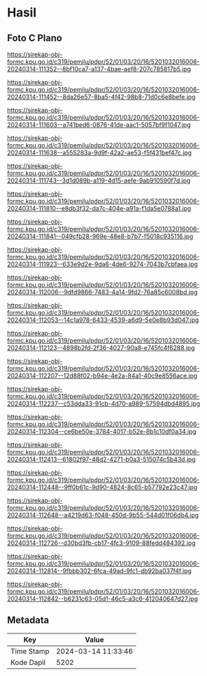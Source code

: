 # Hasil

## Foto C Plano

https://sirekap-obj-formc.kpu.go.id/c319/pemilu/pdpr/52/01/03/20/16/5201032016006-20240314-111352--8bf10ca7-a137-4bae-aef8-207c785817b5.jpg

https://sirekap-obj-formc.kpu.go.id/c319/pemilu/pdpr/52/01/03/20/16/5201032016006-20240314-111452--8da26e57-8ba5-4f42-98b8-71d0c6e8befe.jpg

https://sirekap-obj-formc.kpu.go.id/c319/pemilu/pdpr/52/01/03/20/16/5201032016006-20240314-111603--a741bed6-0876-41de-aac1-5057bf9f1047.jpg

https://sirekap-obj-formc.kpu.go.id/c319/pemilu/pdpr/52/01/03/20/16/5201032016006-20240314-111638--a555283a-9d9f-42a2-ae53-f5f431bef47c.jpg

https://sirekap-obj-formc.kpu.go.id/c319/pemilu/pdpr/52/01/03/20/16/5201032016006-20240314-111743--3d1d089b-a119-4d15-aefe-9ab910590f7d.jpg

https://sirekap-obj-formc.kpu.go.id/c319/pemilu/pdpr/52/01/03/20/16/5201032016006-20240314-111810--e8db3f32-da7c-404e-a91a-f1da5e0788a1.jpg

https://sirekap-obj-formc.kpu.go.id/c319/pemilu/pdpr/52/01/03/20/16/5201032016006-20240314-111841--049cfb28-969e-48e8-b7b7-f5018c935116.jpg

https://sirekap-obj-formc.kpu.go.id/c319/pemilu/pdpr/52/01/03/20/16/5201032016006-20240314-111923--633e9d2e-9da6-4de6-9274-7043b7cbfaea.jpg

https://sirekap-obj-formc.kpu.go.id/c319/pemilu/pdpr/52/01/03/20/16/5201032016006-20240314-112006--9dfd9866-7483-4a14-9fd2-76a85c6008bd.jpg

https://sirekap-obj-formc.kpu.go.id/c319/pemilu/pdpr/52/01/03/20/16/5201032016006-20240314-112053--14c1a978-6433-4539-a6d9-5e0e8b93d047.jpg

https://sirekap-obj-formc.kpu.go.id/c319/pemilu/pdpr/52/01/03/20/16/5201032016006-20240314-112123--4898b2fd-2f36-4027-90a8-e745fc4f6288.jpg

https://sirekap-obj-formc.kpu.go.id/c319/pemilu/pdpr/52/01/03/20/16/5201032016006-20240314-112207--12d88f02-b94e-4e2a-84a1-40c9e8556ace.jpg

https://sirekap-obj-formc.kpu.go.id/c319/pemilu/pdpr/52/01/03/20/16/5201032016006-20240314-112237--c53dda33-91cb-4d70-a989-57594dbd4895.jpg

https://sirekap-obj-formc.kpu.go.id/c319/pemilu/pdpr/52/01/03/20/16/5201032016006-20240314-112304--ce6be50e-3784-4017-b52e-8b1c10df0a34.jpg

https://sirekap-obj-formc.kpu.go.id/c319/pemilu/pdpr/52/01/03/20/16/5201032016006-20240314-112413--61802f97-48d2-4271-b0a3-515074c5b43d.jpg

https://sirekap-obj-formc.kpu.go.id/c319/pemilu/pdpr/52/01/03/20/16/5201032016006-20240314-112448--9ff0b61c-9d90-4824-8c65-b57792e23c47.jpg

https://sirekap-obj-formc.kpu.go.id/c319/pemilu/pdpr/52/01/03/20/16/5201032016006-20240314-112648--a4219d63-f048-450d-9b55-544d01f06db4.jpg

https://sirekap-obj-formc.kpu.go.id/c319/pemilu/pdpr/52/01/03/20/16/5201032016006-20240314-112726--d30bd3fb-cb17-4fc3-9109-88fedd484392.jpg

https://sirekap-obj-formc.kpu.go.id/c319/pemilu/pdpr/52/01/03/20/16/5201032016006-20240314-112814--9fbbb302-6fca-49ad-9fc1-db92ba037f4f.jpg

https://sirekap-obj-formc.kpu.go.id/c319/pemilu/pdpr/52/01/03/20/16/5201032016006-20240314-112842--b6231c63-05d1-46c5-a3c6-412040647d27.jpg


## Metadata

| Key        | Value               |
| ---------- | ------------------- |
| Time Stamp | 2024-03-14 11:33:46 |
| Kode Dapil | 5202                |



